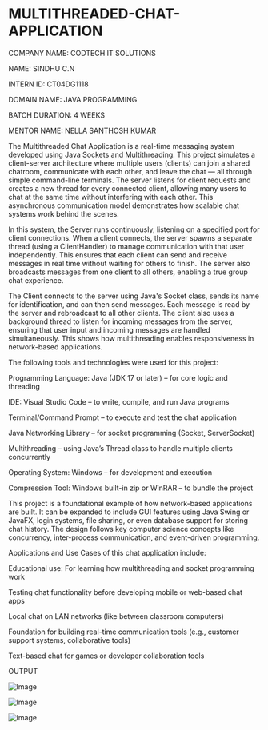 # MULTITHREADED-CHAT-APPLICATION

COMPANY NAME: CODTECH IT SOLUTIONS

NAME: SINDHU C.N

INTERN ID: CT04DG1118

DOMAIN NAME: JAVA PROGRAMMING

BATCH DURATION: 4 WEEKS

MENTOR NAME: NELLA SANTHOSH KUMAR

The Multithreaded Chat Application is a real-time messaging system developed using Java Sockets and Multithreading. This project simulates a client-server architecture where multiple users (clients) can join a shared chatroom, communicate with each other, and leave the chat — all through simple command-line terminals. The server listens for client requests and creates a new thread for every connected client, allowing many users to chat at the same time without interfering with each other. This asynchronous communication model demonstrates how scalable chat systems work behind the scenes.

In this system, the Server runs continuously, listening on a specified port for client connections. When a client connects, the server spawns a separate thread (using a ClientHandler) to manage communication with that user independently. This ensures that each client can send and receive messages in real time without waiting for others to finish. The server also broadcasts messages from one client to all others, enabling a true group chat experience.

The Client connects to the server using Java's Socket class, sends its name for identification, and can then send messages. Each message is read by the server and rebroadcast to all other clients. The client also uses a background thread to listen for incoming messages from the server, ensuring that user input and incoming messages are handled simultaneously. This shows how multithreading enables responsiveness in network-based applications.

The following tools and technologies were used for this project:

Programming Language: Java (JDK 17 or later) – for core logic and threading

IDE: Visual Studio Code – to write, compile, and run Java programs

Terminal/Command Prompt – to execute and test the chat application

Java Networking Library – for socket programming (Socket, ServerSocket)

Multithreading – using Java’s Thread class to handle multiple clients concurrently

Operating System: Windows – for development and execution

Compression Tool: Windows built-in zip or WinRAR – to bundle the project


This project is a foundational example of how network-based applications are built. It can be expanded to include GUI features using Java Swing or JavaFX, login systems, file sharing, or even database support for storing chat history. The design follows key computer science concepts like concurrency, inter-process communication, and event-driven programming.

Applications and Use Cases of this chat application include:

 Educational use: For learning how multithreading and socket programming work

 Testing chat functionality before developing mobile or web-based chat apps

 Local chat on LAN networks (like between classroom computers)

 Foundation for building real-time communication tools (e.g., customer support systems, collaborative tools)

 Text-based chat for games or developer collaboration tools

  OUTPUT

 ![Image](https://github.com/user-attachments/assets/8fe9ff79-874a-4274-bf1f-a180c87da732)

![Image](https://github.com/user-attachments/assets/3c91f0f2-d343-4fe2-8b08-06ed9abdc592)

![Image](https://github.com/user-attachments/assets/38692ca4-4c74-4637-bee1-84898ad13e37)


 
